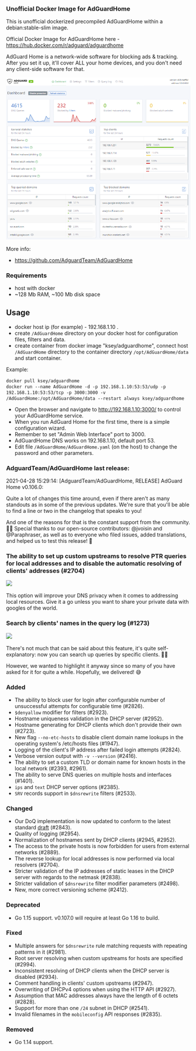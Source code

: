 ### Unofficial Docker Image for AdGuardHome
This is unofficial dockerized precompiled AdGuardHome within a debian:stable-slim image.

Official Docker Image for AdGuardHome here - https://hub.docker.com/r/adguard/adguardhome

AdGuard Home is a network-wide software for blocking ads & tracking. After you set it up, it'll cover ALL your home devices, and you don't need any client-side software for that.

![AdGuardHome](https://raw.githubusercontent.com/MrKsey/AdGuardHome/master/adh.PNG)

More info:
- https://github.com/AdguardTeam/AdGuardHome

### Requirements

* host with docker
* ~128 Mb RAM, ~100 Mb disk space 

## Usage

* docker host ip (for example) - 192.168.1.10 .
* create ```/AdGuardHome``` directory on your docker host for configuration files, filters and data.
* create container from docker image "ksey/adguardhome", connect host ```/AdGuardHome``` directory to the container directory ```/opt/AdGuardHome/data``` and start container.

Example:
```
docker pull ksey/adguardhome
docker run --name AdGuardHome -d -p 192.168.1.10:53:53/udp -p 192.168.1.10:53:53/tcp -p 3000:3000 -v /AdGuardHome:/opt/AdGuardHome/data --restart always ksey/adguardhome
```

* Open the browser and navigate to http://192.168.1.10:3000/ to control your AdGuardHome service.
* When you run AdGuard Home for the first time, there is a simple configuration wizard.
* Remember to set "Admin Web Interface" port to 3000.
* AdGuardHome DNS works on 192.168.1.10, default port 53.
* Edit file ```/AdGuardHome/AdGuardHome.yaml``` (on the host) to change the password and other parameters.
























































































































































### AdguardTeam/AdGuardHome last release:
2021-04-28 15:29:14: [AdguardTeam/AdGuardHome, RELEASE] AdGuard Home v0.106.0:

Quite a lot of changes this time around, even if there aren't as many standouts as in some of the previous updates. We're sure that you'll be able to find a line or two in the changelog that speaks to you!

And one of the reasons for that is the constant support from the community. 👥👥 Special thanks to our open-source contributors: @jvoisin and @Paraphraser, as well as to everyone who filed issues, added translations, and helped us to test this release! 🙇

### **The ability to set up custom upstreams to resolve PTR queries for local addresses and to disable the automatic resolving of clients' addresses (#2704)**

<img src="https://cdn.adguard.com/public/Adguard/Home/0.106.0/ptr.jpg?1">

This option will improve your DNS privacy when it comes to addressing local resources. Give it a go unless you want to share your private data with googles of the world.

### **Search by clients' names in the query log (#1273)**

<img src="https://cdn.adguard.com/public/Adguard/Home/0.106.0/client-log.jpg">

There's not much that can be said about this feature, it's quite self-explanatory: now you can search up queries by specific clients. 🤷‍♀️

However, we wanted to highlight it anyway since so many of you have asked for it for quite a while. Hopefully, we delivered! 😅


### Added

- The ability to block user for login after configurable number of unsuccessful attempts for configurable time (#2826).
- `$denyallow` modifier for filters (#2923).
- Hostname uniqueness validation in the DHCP server (#2952).
- Hostname generating for DHCP clients which don't provide their own (#2723).
- New flag `--no-etc-hosts` to disable client domain name lookups in the operating system's /etc/hosts files (#1947).
- Logging of the client's IP address after failed login attempts (#2824).
- Verbose version output with `-v --version` (#2416).
- The ability to set a custom TLD or domain name for known hosts in the local network (#2393, #2961).
- The ability to serve DNS queries on multiple hosts and interfaces (#1401).
- `ips` and `text` DHCP server options (#2385).
- `SRV` records support in `$dnsrewrite` filters (#2533).

### Changed

- Our DoQ implementation is now updated to conform to the latest standard [draft][doq-draft-02] (#2843).
- Quality of logging (#2954).
- Normalization of hostnames sent by DHCP clients (#2945, #2952).
- The access to the private hosts is now forbidden for users from external networks (#2889).
- The reverse lookup for local addresses is now performed via local resolvers (#2704).
- Stricter validation of the IP addresses of static leases in the DHCP server with regards to the netmask (#2838).
- Stricter validation of `$dnsrewrite` filter modifier parameters (#2498).
- New, more correct versioning scheme (#2412).

### Deprecated

- Go 1.15 support.  v0.107.0 will require at least Go 1.16 to build.

### Fixed

- Multiple answers for `$dnsrewrite` rule matching requests with repeating patterns in it (#2981).
- Root server resolving when custom upstreams for hosts are specified (#2994).
- Inconsistent resolving of DHCP clients when the DHCP server is disabled (#2934).
- Comment handling in clients' custom upstreams (#2947).
- Overwriting of DHCPv4 options when using the HTTP API (#2927).
- Assumption that MAC addresses always have the length of 6 octets (#2828).
- Support for more than one `/24` subnet in DHCP (#2541).
- Invalid filenames in the `mobileconfig` API responses (#2835).

### Removed

- Go 1.14 support.

[doq-draft-02]: https://tools.ietf.org/html/draft-ietf-dprive-dnsoquic-02
